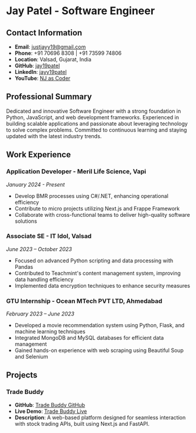 # Jay Patel - Software Engineer

## Contact Information
- **Email**: [justjayy19@gmail.com](mailto:justjayy19@gmail.com)
- **Phone**: +91 70696 8308 | +91 73599 74806
- **Location**: Valsad, Gujarat, India
- **GitHub**: [jay19patel](https://github.com/jay19patel)
- **LinkedIn**: [jayy19patel](https://www.linkedin.com/in/jayy19patel/)
- **YouTube**: [NJ as Coder](https://www.youtube.com/@NJasCoder)

## Professional Summary
Dedicated and innovative Software Engineer with a strong foundation in Python, JavaScript, and web development frameworks. Experienced in building scalable applications and passionate about leveraging technology to solve complex problems. Committed to continuous learning and staying updated with the latest industry trends.

## Work Experience

### Application Developer - Meril Life Science, Vapi
*January 2024 - Present*
- Develop BMR processes using C#/.NET, enhancing operational efficiency
- Contribute to micro projects utilizing Next.js and Frappe Framework
- Collaborate with cross-functional teams to deliver high-quality software solutions

### Associate SE - IT Idol, Valsad
*June 2023 – October 2023*
- Focused on advanced Python scripting and data processing with Pandas
- Contributed to Teachmint's content management system, improving data handling efficiency
- Implemented data encryption techniques to enhance security measures

### GTU Internship - Ocean MTech PVT LTD, Ahmedabad
*February 2023 – June 2023*
- Developed a movie recommendation system using Python, Flask, and machine learning techniques
- Integrated MongoDB and MySQL databases for efficient data management
- Gained hands-on experience with web scraping using Beautiful Soup and Selenium

## Projects

### Trade Buddy
- **GitHub**: [Trade Buddy GitHub](https://github.com/jay19patel/Trade-Buddy-Broker)
- **Live Demo**: [Trade Buddy Live](https://trade-buddy-umber.vercel.app)
- **Description**: A web-based platform designed for seamless interaction with stock trading APIs, built using Next.js and FastAPI.


